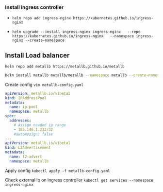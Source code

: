 ### Install ingress controller
- `helm repo add ingress-nginx https://kubernetes.github.io/ingress-nginx`
  
- `helm upgrade --install ingress-nginx ingress-nginx   --repo https://kubernetes.github.io/ingress-nginx   --namespace ingress-nginx --create-namespace`

## Install Load balancer

````bash
helm repo add metallb https://metallb.github.io/metallb
````

``` bash
helm install metallb metallb/metallb --namespace metallb --create-namespace
```

Create config
`vim metallb-config.yaml`

``` yaml
apiVersion: metallb.io/v1beta1
kind: IPAddressPool
metadata:
  name: ip-pool
  namespace: metallb
spec:
  addresses:
	# Assign needed ip range
    - 185.146.1.232/32
    #autoAssign: false 
---
apiVersion: metallb.io/v1beta1
kind: L2Advertisement
metadata:
  name: l2-advert
  namespace: metallb
```

Apply config
`kubectl apply -f metallb-config.yaml`

Check external ip on ingress controller
`kubectl get services --namespace ingress-nginx`